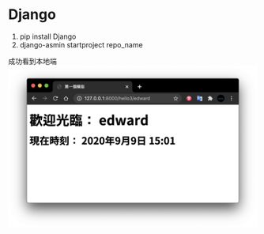# Django
1. pip install Django
2. django-asmin startproject repo_name

成功看到本地端
![](./demo_images/deom_ht3.png)
